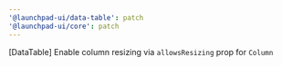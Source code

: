 ```yaml
---
'@launchpad-ui/data-table': patch
'@launchpad-ui/core': patch
---
```


[DataTable] Enable column resizing via `allowsResizing` prop for `Column`
